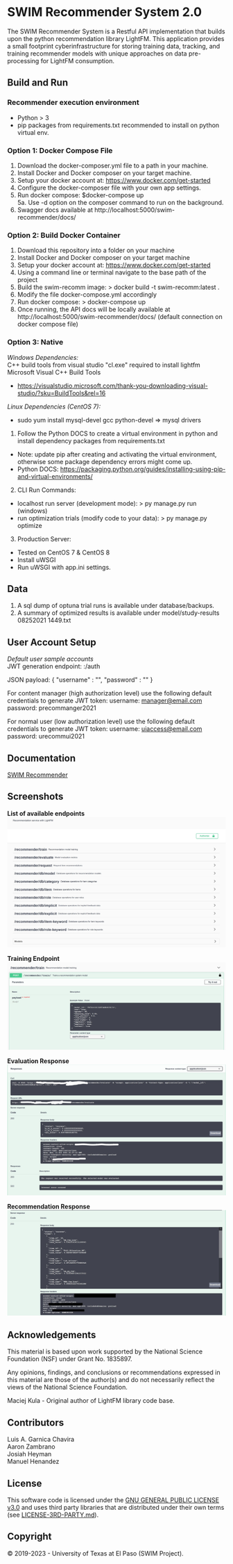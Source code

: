 # SWIM Recommender System 2.0
The SWIM Recommender System is a Restful API implementation that builds upon the python recommendation library LightFM. This application provides a small footprint cyberinfrastructure for storing training data, tracking, and training recommender models with unique approaches on data pre-processing for LightFM consumption.

## Build and Run

### Recommender execution environment
+ Python > 3
+ pip packages from requirements.txt recommended to install on python virtual env.

### Option 1: Docker Compose File
1. Download the docker-composer.yml file to a path in your machine.   
2. Install Docker and Docker composer on your target machine.   
3. Setup your docker account at: https://www.docker.com/get-started   
4. Configure the docker-composer file with your own app settings.   
5. Run docker compose: $docker-compose up   
5a. Use -d option on the composer command to run on the background.   
6. Swagger docs available at http://localhost:5000/swim-recommender/docs/ 

### Option 2: Build Docker Container
1) Download this repository into a folder on your machine    
2) Install Docker and Docker composer on your target machine    
3) Setup your docker account at: https://www.docker.com/get-started    
4) Using a command line or terminal navigate to the base path of the project  
5) Build the swim-recomm image: > docker build -t swim-recomm:latest .    
6) Modify the file docker-compose.yml accordingly  
6) Run docker compose: > docker-compose up  
7) Once running, the API docs will be locally available at http://localhost:5000/swim-recommender/docs/  (default connection on docker compose file)  

### Option 3: Native

*Windows Dependencies:*   
C++ build tools from visual studio "cl.exe" required to install lightfm 
Microsoft Visual C++ Build Tools
+ https://visualstudio.microsoft.com/thank-you-downloading-visual-studio/?sku=BuildTools&rel=16

*Linux Dependencies (CentOS 7):*   
+ sudo yum install mysql-devel gcc python-devel   => mysql drivers

1. Follow the Python DOCS to create a virtual environment in python and install dependency packages from requirements.txt
+ Note: update pip after creating and activating the virtual environment, otherwise some package dependency errors might come up.
+ Python DOCS: https://packaging.python.org/guides/installing-using-pip-and-virtual-environments/

2. CLI Run Commands:  
+ localhost run server (development mode): > py manage.py run (windows)
+ run optimization trials (modify code to your data): > py manage.py optimize

3. Production Server:
+ Tested on CentOS 7 & CentOS 8
+ Install uWSGI
+ Run uWSGI with app.ini settings.

## Data   
1. A sql dump of optuna trial runs is available under database/backups.
2. A summary of optimized results is available under model/study-results 08252021 1449.txt  

## User Account Setup

*Default user sample accounts*   
JWT generation endpoint: <host>:<port>/auth

JSON payload:
{
   "username" : "<email>",
   "password" : "<password>"
}

For content manager (high authorization level) use the following default credentials to generate JWT token:
username: manager@email.com
password: precommanger2021

For normal user (low authorization level) use the following default
credentials to generate JWT token:
username: uiaccess@email.com
password: urecommui2021

## Documentation
[SWIM Recommender](https://water.cybershare.utep.edu/resources/docs/en2/backend/recommender-api/)

## Screenshots
**List of available endpoints**  
![Alt text](screenshots/endpoint_list.jpg?raw=true "Endpoint Listing")

**Training Endpoint**   
![Alt text](screenshots/training_endpoint.jpg?raw=true "Training Endpoint")

**Evaluation Response**   
![Alt text](screenshots/evaluation_response.jpg?raw=true "Evaluation Response")

**Recommendation Response**   
![Alt text](screenshots/recommendation_response.jpg?raw=true "Recommendation Response")

## Acknowledgements
This material is based upon work supported by the National Science Foundation (NSF) under Grant No. 1835897.   

Any opinions, findings, and conclusions or recommendations expressed in this material are those of the author(s) and do not necessarily reflect the views of the National Science Foundation.  

Maciej Kula - Original author of LightFM library code base.

## Contributors
Luis A. Garnica Chavira  
Aaron Zambrano     
Josiah Heyman     
Manuel Henandez     

## License
This software code is licensed under the [GNU GENERAL PUBLIC LICENSE v3.0](./LICENSE) and uses third party libraries that are distributed under their own terms (see [LICENSE-3RD-PARTY.md](./LICENSE-3RD-PARTY.md)).

## Copyright
© 2019-2023 - University of Texas at El Paso (SWIM Project).


